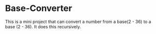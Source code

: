 # Base-Converter
This is a mini project that can convert a number from a base(2 - 36) to a base (2 - 36). It does this recursively.
